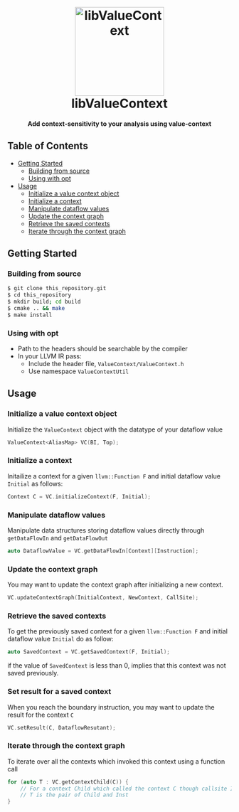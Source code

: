 <h1 align="center">
  <br>
  <a href="#"><img src="https://i.ibb.co/Jj87195/6ba12165-5f81-4eb9-bb0a-1d7f7a54a5b7-200x200.png" alt="libValueContext" width="200"></a>
  <br>
  libValueContext
  <br>
</h1>

<h4 align="center">Add context-sensitivity to your analysis using value-context</h4>


## Table of Contents

- [Getting Started](#getting-started)
  - [Building from source](#build-from-source)
  - [Using with opt](#using-with-opt)
- [Usage](#usage)
  - [Initialize a value context object](#initialize-a-value-context-object)
  - [Initialize a context](#initialize-a-context)
  - [Manipulate dataflow values](#manipulate-dataflow-values)
  - [Update the context graph](#update-the-context-graph)
  - [Retrieve the saved contexts](#retrieve-the-saved-contexts)
  - [Iterate through the context graph](#iterate-through-the-context-graph)

## Getting Started

### Building from source
```sh
$ git clone this_repository.git
$ cd this_repository
$ mkdir build; cd build
$ cmake .. && make
$ make install
```

### Using with opt
* Path to the headers should be searchable by the compiler
* In your LLVM IR pass:
  * Include the header file, ```ValueContext/ValueContext.h```
  * Use namespace ```ValueContextUtil```

## Usage

### Initialize a value context object
Initialize the ```ValueContext``` object with the datatype of your dataflow value  
```cpp
ValueContext<AliasMap> VC(BI, Top);
```

### Initialize a context
Initailize a context for a given ```llvm::Function F``` and initial dataflow value ```Initial``` as follows:  
```cpp
Context C = VC.initializeContext(F, Initial);
```

### Manipulate dataflow values
Manipulate data structures storing dataflow values directly through ```getDataFlowIn``` and ```getDataFlowOut```  
```cpp
auto DataflowValue = VC.getDataFlowIn[Context][Instruction];
```

### Update the context graph
You may want to update the context graph after initializing a new context.   
```cpp
VC.updateContextGraph(InitialContext, NewContext, CallSite);
```

### Retrieve the saved contexts
To get the previously saved context for a given ```llvm::Function F``` and initial dataflow value ```Initial``` do as follow:  
```cpp
auto SavedContext = VC.getSavedContext(F, Initial);
```
if the value of ```SavedContext``` is less than 0, implies that this context was not saved previously.   

### Set result for a saved context
When you reach the boundary instruction, you may want to update the result for the context ```C```
```cpp
VC.setResult(C, DataflowResutant);
```

### Iterate through the context graph 
To iterate over all the contexts which invoked this context using a function call
```cpp
for (auto T : VC.getContextChild(C)) {
    // For a context Child which called the context C though callsite Inst
    // T is the pair of Child and Inst
}
```

